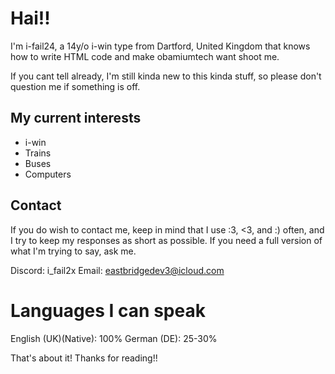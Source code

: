# Hai!!

I'm i-fail24, a 14y/o i-win type from Dartford, United Kingdom that knows how to write HTML code and make obamiumtech want shoot me.

If you cant tell already, I'm still kinda new to this kinda stuff, so please don't question me if something is off.

## My current interests

- i-win
- Trains
- Buses
- Computers

## Contact

If you do wish to contact me, keep in mind that I use :3, <3, and :) often, and I try to keep my responses as short as possible. 
If you need a full version of what I'm trying to say, ask me.

Discord: i_fail2x
Email: eastbridgedev3@icloud.com

# Languages I can speak

English (UK)(Native): 100%
German (DE): 25-30%

That's about it! Thanks for reading!!
